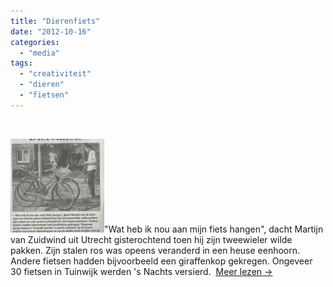```yaml
---
title: "Dierenfiets"
date: "2012-10-16"
categories: 
  - "media"
tags: 
  - "creativiteit"
  - "dieren"
  - "fietsen"
---
```


 

[![dierenfiets](images/dierenfiets-150x150.jpg)](http://www.buurlandutrecht.nl/wp-content/uploads/2013/09/dierenfiets.jpg)"Wat heb ik nou aan mijn fiets hangen", dacht Martijn van Zuidwind uit Utrecht gisterochtend toen hij zijn tweewieler wilde pakken. Zijn stalen ros was opeens veranderd in een heuse eenhoorn. Andere fietsen hadden bijvoorbeeld een giraffenkop gekregen. Ongeveer 30 fietsen in Tuinwijk werden 's Nachts versierd.  [Meer lezen →](http://www.buurlandutrecht.nl/wp-content/uploads/2013/09/dierenfiets.jpg)
